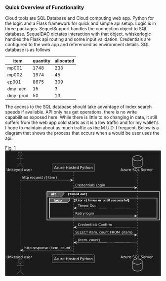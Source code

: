 ### Quick Overview of Functionality
Cloud tools are SQL Database and Cloud computing web app. Python for the logic and a Flask framework for quick and 
simple api setup. Logic is in three packages. SequelSupport handles the connection object to SQL database. 
SequelDAO dictates interaction with that object. whiskerlogic  handles the Flask api routing and some input validation.
Credentials are configured to the web app and referenced as environment details.
SQL database is as follows 

| item     | quantity | allocated |
|----------|----------|-----------|
| mp001    | 1748     | 233       |
| mp002    | 1974     | 45        |
| ep001    | 8675     | 309       |
| dmy-acc  | 15       | 3         |
| dmy-prod | 50       | 13        |
 
The access to the SQL database should take advantage of index search speeds if available. 
API only has get operations, there is no write capabilities exposed here. While there is little to no changing in data, 
it still suffers from the web app cold starts as it is a low traffic and for my wallet's I hope to maintain about as much 
traffic as the M.U.D. I frequent.  Below is a diagram that shows the process that occurs when a would be user uses the api.

Fig. 1
![UML Sequence Diagram](./static/images/sequence_uml.png)

